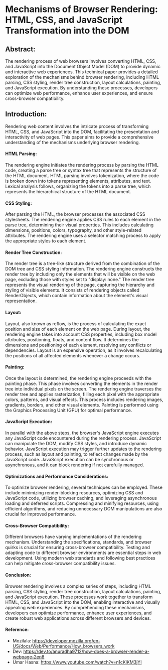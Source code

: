 # Mechanisms of Browser Rendering: HTML, CSS, and JavaScript Transformation into the DOM
## Abstract:
The rendering process of web browsers involves converting HTML, CSS, and JavaScript into the Document Object Model (DOM) to provide dynamic and interactive web experiences. This technical paper provides a detailed exploration of the mechanisms behind browser rendering, including HTML parsing, CSS styling, render tree construction, layout calculations, painting, and JavaScript execution. By understanding these processes, developers can optimize web performance, enhance user experiences, and ensure cross-browser compatibility.

## Introduction:
Rendering web content involves the intricate process of transforming HTML, CSS, and JavaScript into the DOM, facilitating the presentation and interactivity of web pages. This paper aims to provide a comprehensive understanding of the mechanisms underlying browser rendering.

#### HTML Parsing:
The rendering engine initiates the rendering process by parsing the HTML code, creating a parse tree or syntax tree that represents the structure of the HTML document. HTML parsing involves tokenization, where the code is broken down into tokens representing elements, attributes, and text. Lexical analysis follows, organizing the tokens into a parse tree, which represents the hierarchical structure of the HTML document.

#### CSS Styling:
After parsing the HTML, the browser processes the associated CSS stylesheets. The rendering engine applies CSS rules to each element in the parse tree, determining their visual properties. This includes calculating dimensions, positions, colors, typography, and other style-related attributes. The rendering engine uses a selector matching process to apply the appropriate styles to each element.

#### Render Tree Construction:
The render tree is a tree-like structure derived from the combination of the DOM tree and CSS styling information. The rendering engine constructs the render tree by including only the elements that will be visible on the web page, excluding those with styles set to "display: none." The render tree represents the visual rendering of the page, capturing the hierarchy and styling of visible elements. It consists of rendering objects called RenderObjects, which contain information about the element's visual representation.

#### Layout:
Layout, also known as reflow, is the process of calculating the exact position and size of each element on the web page. During layout, the rendering engine takes into account CSS properties, including box model attributes, positioning, floats, and content flow. It determines the dimensions and positioning of each element, resolving any conflicts or dependencies. Layout is an expensive operation, as it involves recalculating the positions of all affected elements whenever a change occurs.

#### Painting:
Once the layout is determined, the rendering engine proceeds with the painting phase. This phase involves converting the elements in the render tree into individual pixels on the screen. The rendering engine traverses the render tree and applies rasterization, filling each pixel with the appropriate colors, patterns, and visual effects. This process includes rendering images, gradients, borders, and other visual elements. Painting is performed using the Graphics Processing Unit (GPU) for optimal performance.

#### JavaScript Execution:
In parallel with the above steps, the browser's JavaScript engine executes any JavaScript code encountered during the rendering process. JavaScript can manipulate the DOM, modify CSS styles, and introduce dynamic behavior. JavaScript execution may trigger further updates to the rendering process, such as layout and painting, to reflect changes made by the JavaScript code. JavaScript execution can be synchronous or asynchronous, and it can block rendering if not carefully managed.

#### Optimizations and Performance Considerations:
To optimize browser rendering, several techniques can be employed. These include minimizing render-blocking resources, optimizing CSS and JavaScript code, utilizing browser caching, and leveraging asynchronous loading and deferred scripts. Compressing and minifying resources, using efficient algorithms, and reducing unnecessary DOM manipulations are also crucial for improved performance.

#### Cross-Browser Compatibility:
Different browsers have varying implementations of the rendering mechanism. Understanding the specifications, standards, and browser quirks is crucial for ensuring cross-browser compatibility. Testing and adapting code to different browser environments are essential steps in web development. Using modern web standards and following best practices can help mitigate cross-browser compatibility issues.

#### Conclusion:
Browser rendering involves a complex series of steps, including HTML parsing, CSS styling, render tree construction, layout calculations, painting, and JavaScript execution. These processes work together to transform HTML, CSS, and JavaScript into the DOM, enabling interactive and visually appealing web experiences. By comprehending these mechanisms, developers can optimize performance, enhance user experiences, and create robust web applications across different browsers and devices.

#### Reference:
* Mozilala: https://developer.mozilla.org/en-US/docs/Web/Performance/How_browsers_work
* Dev: https://dev.to/anuradha9712/how-does-a-browser-render-a-webpage-2en8
* Umar Hasna: https://www.youtube.com/watch?v=n1cKlKM3jYI
